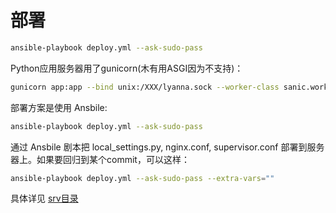 # 部署

```bash
ansible-playbook deploy.yml --ask-sudo-pass
```

Python应用服务器用了gunicorn(木有用ASGI因为不支持)：

```bash
gunicorn app:app --bind unix:/XXX/lyanna.sock --worker-class sanic.worker.GunicornWorker
```

部署方案是使用 Ansbile: 

```bash
ansible-playbook deploy.yml --ask-sudo-pass
```

通过 Ansbile 剧本把 local_settings.py, nginx.conf, supervisor.conf 部署到服务器上。如果要回归到某个commit，可以这样：

```bash
ansible-playbook deploy.yml --ask-sudo-pass --extra-vars=""
```

具体详见 [srv目录](https://github.com/dongweiming/lyanna/tree/master/srv)
